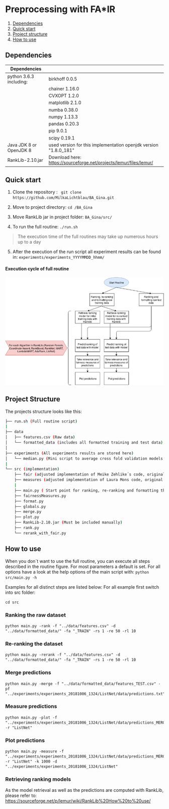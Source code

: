 # Preprocessing with FA*IR

1. [Dependencies](#dependencies)
2. [Quick start](#quick-start)
3. [Project structure](#project-structure)
4. [How to use](#how-to-use)

## Dependencies


| Dependencies        |  |
| -------------| -------|
| python 3.6.3 including:      | birkhoff 0.0.5|
|       | chainer 1.16.0     |
|       | CVXOPT 1.2.0     |
|       | matplotlib 2.1.0     |
|       | numba 0.38.0   |
|       | numpy 1.13.3   |
|       | pandas 0.20.3   |
|       | pip 9.0.1     |
|       | scipy 0.19.1     |
| Java JDK 8 or OpenJDK 8| used version for this implementation openjdk version "1.8.0_181" |
|RankLib-2.10.jar| Download here: https://sourceforge.net/projects/lemur/files/lemur/ |

## Quick start
1. Clone the repository :
` git clone https://github.com/MilkaLichtblau/BA_Gina.git`

2. Move to project directory:
`cd /BA_Gina`

3. Move RankLib jar in project folder:  `BA_Gina/src/`

4. To run the full routine: `./run.sh`
> The execution time of the full routines may take up numerous hours up to a day

5. After the execution of the run script all experiment results can be found in: `experiments/experiments_YYYYMMDD_hhmm/`

#### Execution cycle of full routine

![Image of the routines execution order](https://github.com/MilkaLichtblau/BA_Gina/blob/master/routine_flow.png)

## Project Structure

The projects structure looks like this:
```bash
├── run.sh (Full routine script)
|
├── data
│   ├── features.csv (Raw data)
│   └── formatted_data (includes all formatted training and test data)
│       
├── experiments (All experiments results are stored here)
│   └── median.py (Mini script to average cross fold validation models for ListNet)
|
└── src (implementation)
    ├── fair (adjusted implementation of Meike Zehlike´s code, original can be found here: https://github.com/MilkaLichtblau/FA-IR_Ranking)
    ├── measures (adjusted implementation of Laura Mons code, original can be found here: https://github.com/MilkaLichtblau/BA_Laura)  
    |
    ├── main.py ( Start point for ranking, re-ranking and formatting the data, merge the predictions, plot the predictions and take fairness measures. For all options use: python src/main.py -h)
    ├── fairnessMeasures.py
    ├── format.py
    ├── globals.py
    ├── merge.py
    ├── plot.py
    ├── RankLib-2.10.jar (Must be included manually)
    ├── rank.py
    └── rerank_with_fair.py
```
## How to use

When you don´t want to use the full routine, you can execute all steps described in the routine figure. For most parameters a default is set. For all options have a look at the help options of the main script with: `python src/main.py -h`

Examples for all distinct steps are listed below:
For all example first switch into src folder:
```
cd src
```

### Ranking the raw dataset

```
python main.py -rank -f "../data/features.csv" -d "../data/formatted_data/" -fa "_TRAIN" -rs 1 -re 50 -rl 10
```

### Re-ranking the dataset

```
python main.py -rerank -f "../data/features.csv" -d "../data/formatted_data/" -fa "_TRAIN" -rs 1 -re 50 -rl 10
```

### Merge predictions

```
python main.py -merge -f "../data/formatted_data/features_TEST.csv" -pf "../experiments/experiments_20181006_1324/ListNet/data/predictions.txt"
```
### Measure predictions

```
python main.py -plot -f "../experiments/experiments_20181006_1324/ListNet/data/predictions_MERGED.csv" -r "ListNet"
```

### Plot predictions

```
python main.py -measure -f "../experiments/experiments_20181006_1324/ListNet/data/predictions_MERGED.csv" -r "ListNet" -k 1000 -d "../experiments/experiments_20181006_1324/ListNet"
```

### Retrieving ranking models
As the model retrieval as well as the predictions are computed with RankLib, please refer to: https://sourceforge.net/p/lemur/wiki/RankLib%20How%20to%20use/
